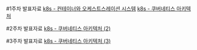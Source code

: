#1주차 발표자료
[k8s - 컨테이너와 오케스트스레이션 시스템](https://www.notion.so/nontrust/k8s-3488f15f512247029d01e55713ad6b9a)
[k8s - 쿠버네티스 아키텍처](https://www.notion.so/nontrust/k8s-d1bc91e501994461b2ec250def62e787)    


#2주차 발표자료
[k8s - 쿠버네티스 아키텍처 (2)](https://www.notion.so/nontrust/k8s-2-8431c343db394d3db29a4c1613bae81c)    

#3주차 발표자료
[k8s - 쿠버네티스 아키텍처 (3)](https://www.notion.so/nontrust/k8s-3-a0e314c417d1482e8fb3f7e6a1d448d7)